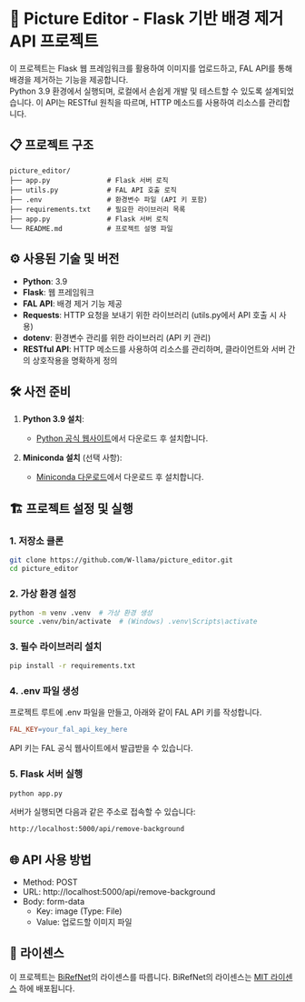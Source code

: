 # 🚩 **Picture Editor - Flask 기반 배경 제거 API 프로젝트**

이 프로젝트는 Flask 웹 프레임워크를 활용하여 이미지를 업로드하고, FAL API를 통해 배경을 제거하는 기능을 제공합니다. </br> Python 3.9 환경에서 실행되며, 로컬에서 손쉽게 개발 및 테스트할 수 있도록 설계되었습니다. 이 API는 RESTful 원칙을 따르며, HTTP 메소드를 사용하여 리소스를 관리합니다.

## 📋 **프로젝트 구조**
```
picture_editor/ 
├── app.py              # Flask 서버 로직
├── utils.py            # FAL API 호출 로직
├── .env                # 환경변수 파일 (API 키 포함)
├── requirements.txt    # 필요한 라이브러리 목록
├── app.py              # Flask 서버 로직
└── README.md           # 프로젝트 설명 파일
```

## ⚙️ **사용된 기술 및 버전**
- **Python**: 3.9
- **Flask**: 웹 프레임워크
- **FAL API**: 배경 제거 기능 제공
- **Requests**: HTTP 요청을 보내기 위한 라이브러리 (utils.py에서 API 호출 시 사용)
- **dotenv**: 환경변수 관리를 위한 라이브러리 (API 키 관리)
- **RESTful API**: HTTP 메소드를 사용하여 리소스를 관리하며, 클라이언트와 서버 간의 상호작용을 명확하게 정의

## 🛠️ **사전 준비**

1. **Python 3.9 설치**:
   - [Python 공식 웹사이트](https://www.python.org/downloads/)에서 다운로드 후 설치합니다.

2. **Miniconda 설치** (선택 사항):
   - [Miniconda 다운로드](https://docs.conda.io/en/latest/miniconda.html)에서 다운로드 후 설치합니다.


## 🏗️ **프로젝트 설정 및 실행**

### 1. 저장소 클론
```bash
git clone https://github.com/W-llama/picture_editor.git
cd picture_editor
```

### 2. 가상 환경 설정
```bash
python -m venv .venv  # 가상 환경 생성
source .venv/bin/activate  # (Windows) .venv\Scripts\activate
```

### 3. 필수 라이브러리 설치
```bash
pip install -r requirements.txt
```

### 4. .env 파일 생성
프로젝트 루트에 .env 파일을 만들고, 아래와 같이 FAL API 키를 작성합니다.
```makefile
FAL_KEY=your_fal_api_key_here
```

API 키는 FAL 공식 웹사이트에서 발급받을 수 있습니다.

### 5. Flask 서버 실행
```bash
python app.py
```

서버가 실행되면 다음과 같은 주소로 접속할 수 있습니다:
```bash
http://localhost:5000/api/remove-background
```

## 🌐 **API 사용 방법**
- Method: POST
- URL: http://localhost:5000/api/remove-background
- Body: form-data
   - Key: image (Type: File)
   - Value: 업로드할 이미지 파일
 
## 📜 **라이센스**

이 프로젝트는 [BiRefNet](https://github.com/ZhengPeng7/BiRefNet)의 라이센스를 따릅니다.
BiRefNet의 라이센스는 [MIT 라이센스](https://opensource.org/licenses/MIT) 하에 배포됩니다.

